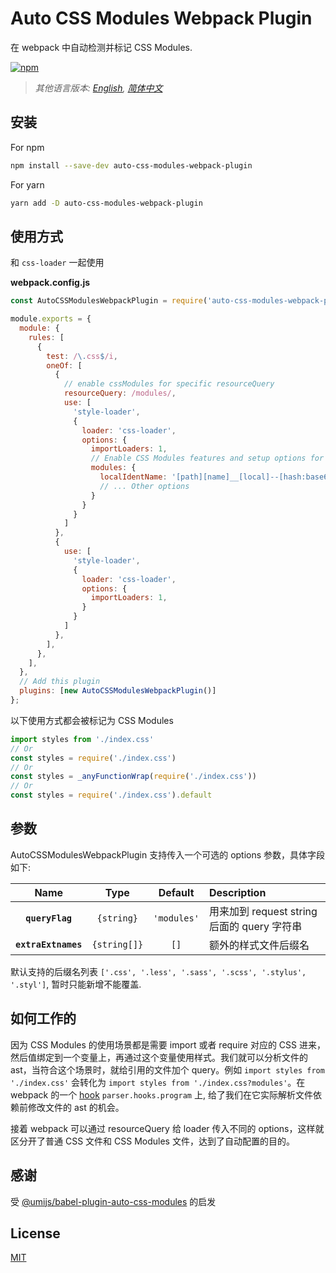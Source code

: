 # Auto CSS Modules Webpack Plugin

在 webpack 中自动检测并标记 CSS Modules.

[![npm][npm]][npm-url]

> *其他语言版本: [English](README.md), [简体中文](README_CN.md)*


## 安装

For npm
```bash
npm install --save-dev auto-css-modules-webpack-plugin
```

For yarn
```bash
yarn add -D auto-css-modules-webpack-plugin
```

## 使用方式

和 `css-loader` 一起使用

**webpack.config.js**

```javascript
const AutoCSSModulesWebpackPlugin = require('auto-css-modules-webpack-plugin')

module.exports = {
  module: {
    rules: [
      {
        test: /\.css$/i,
        oneOf: [
          {
            // enable cssModules for specific resourceQuery
            resourceQuery: /modules/,
            use: [
              'style-loader',
              {
                loader: 'css-loader',
                options: {
                  importLoaders: 1,
                  // Enable CSS Modules features and setup options for them.
                  modules: {
                    localIdentName: '[path][name]__[local]--[hash:base64:5]',
                    // ... Other options
                  }
                }
              }
            ]
          },
          {
            use: [
              'style-loader',
              {
                loader: 'css-loader',
                options: {
                  importLoaders: 1,
                }
              }
            ]
          },
        ],
      },
    ],
  },
  // Add this plugin
  plugins: [new AutoCSSModulesWebpackPlugin()]
};
```

以下使用方式都会被标记为 CSS Modules

```js
import styles from './index.css'
// Or
const styles = require('./index.css')
// Or
const styles = _anyFunctionWrap(require('./index.css'))
// Or
const styles = require('./index.css').default
```

## 参数

AutoCSSModulesWebpackPlugin 支持传入一个可选的 options 参数，具体字段如下:

|        Name         |     Type     |   Default   | Description                                 |
| :-----------------: | :----------: | :---------: | :------------------------------------------ |
|   **`queryFlag`**   |  `{string}`  | `'modules'` | 用来加到 request string 后面的 query 字符串 |
| **`extraExtnames`** | `{string[]}` |    `[]`     | 额外的样式文件后缀名                        |

默认支持的后缀名列表 `['.css', '.less', '.sass', '.scss', '.stylus', '.styl']`, 暂时只能新增不能覆盖.

## 如何工作的

因为 CSS Modules 的使用场景都是需要 import 或者 require 对应的 CSS 进来，然后值绑定到一个变量上，再通过这个变量使用样式。我们就可以分析文件的 ast，当符合这个场景时，就给引用的文件加个 query。例如 `import styles from './index.css'` 会转化为 `import styles from './index.css?modules'`。在 webpack 的一个 [hook](https://webpack.js.org/api/parser/#program) `parser.hooks.program` 上, 给了我们在它实际解析文件依赖前修改文件的 ast 的机会。

接着 webpack 可以通过 resourceQuery 给 loader 传入不同的 options，这样就区分开了普通 CSS 文件和 CSS Modules 文件，达到了自动配置的目的。

## 感谢

受 [@umijs/babel-plugin-auto-css-modules](https://www.npmjs.com/package/@umijs/babel-plugin-auto-css-modules) 的启发


## License

[MIT](./LICENSE)

[npm]: https://img.shields.io/npm/v/auto-css-modules-webpack-plugin.svg
[npm-url]: https://npmjs.com/package/auto-css-modules-webpack-plugin
